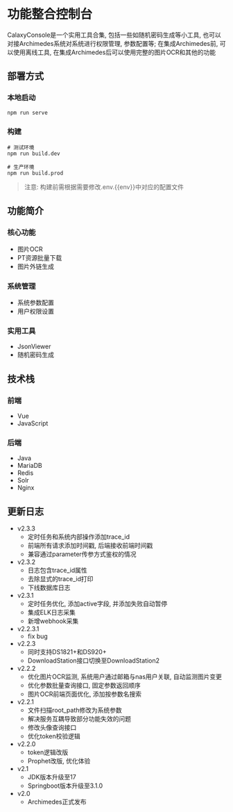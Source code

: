 # 功能整合控制台
CalaxyConsole是一个实用工具合集, 包括一些如随机密码生成等小工具, 也可以对接Archimedes系统对系统进行权限管理, 参数配置等; 在集成Archimedes前, 可以使用离线工具, 在集成Archimedes后可以使用完整的图片OCR和其他的功能
## 部署方式
### 本地启动
```shell
npm run serve
```
### 构建
```shell
# 测试环境
npm run build.dev

# 生产环境
npm run build.prod
```
> 注意: 构建前需根据需要修改.env.{{env}}中对应的配置文件
## 功能简介
### 核心功能
* 图片OCR
* PT资源批量下载
* 图片外链生成
### 系统管理
* 系统参数配置
* 用户权限设置
### 实用工具
* JsonViewer
* 随机密码生成
## 技术栈
### 前端
* Vue
* JavaScript
### 后端
* Java
* MariaDB
* Redis
* Solr
* Nginx
## 更新日志
* v2.3.3
    * 定时任务和系统内部操作添加trace_id
    * 前端所有请求添加时间戳, 后端接收前端时间戳
    * 兼容通过parameter传参方式鉴权的情况
* v2.3.2
    * 日志包含trace_id属性
    * 去除显式的trace_id打印
    * 下线数据库日志
* v2.3.1
    * 定时任务优化, 添加active字段, 并添加失败自动暂停
    * 集成ELK日志采集
    * 新增webhook采集
* v2.2.3.1
    * fix bug
* v2.2.3
    * 同时支持DS1821+和DS920+
    * DownloadStation接口切换至DownloadStation2
* v2.2.2
    * 优化图片OCR监测, 系统用户通过邮箱与nas用户关联, 自动监测图片变更
    * 优化参数批量查询接口, 固定参数返回顺序
    * 图片OCR前端页面优化, 添加按参数名搜索
* v2.2.1
    * 文件扫描root_path修改为系统参数
    * 解决服务互耦导致部分功能失效的问题
    * 修改头像查询接口
    * 优化token校验逻辑
* v2.2.0
    * token逻辑改版
    * Prophet改版, 优化体验
* v2.1
    * JDK版本升级至17
    * Springboot版本升级至3.1.0
* v2.0
    * Archimedes正式发布